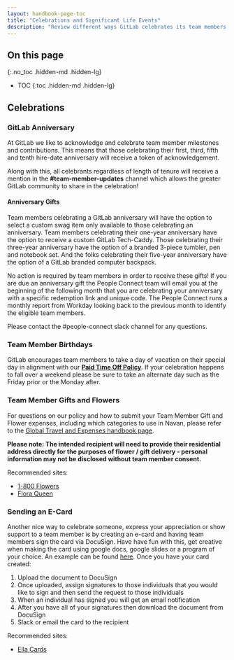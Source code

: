 ```yaml
---
layout: handbook-page-toc
title: "Celebrations and Significant Life Events"
description: "Review different ways GitLab celebrates its team members."
---
```


## On this page
{:.no_toc .hidden-md .hidden-lg}

- TOC
{:toc .hidden-md .hidden-lg}

## Celebrations

### GitLab Anniversary
At GitLab we like to acknowledge and celebrate team member milestones and contributions.  This means that those celebrating their first, third, fifth and tenth hire-date anniversary will receive a token of acknowledgement.

Along with this, all celebrants regardless of length of tenure will receive a mention in the **#team-member-updates** channel which allows the greater GitLab community to share in the celebration!

#### Anniversary Gifts
Team members celebrating a GitLab anniversary will have the option to select a custom swag item only available to those celebrating an anniversary. Team members celebrating their one-year anniversary have the option to receive a custom GitLab Tech-Caddy. Those celebrating their three-year anniversary have the option of a branded 3-piece tumbler, pen and notebook set. And the folks celebrating their five-year anniversary have the option of a GitLab branded computer backpack.

No action is required by team members in order to receive these gifts! If you are due an anniversary gift the People Connect team will email you at the beginning of the following month that you are celebrating your anniversary with a specific redemption link and unique code. The People Connect runs a monthly report from Workday looking back to the previous month to identify the eligible team members.

Please contact the #people-connect slack channel for any questions.

### Team Member Birthdays
GitLab encourages team members to take a day of vacation on their special day in alignment with our **[Paid Time Off Policy](https://about.gitlab.com/handbook/paid-time-off/#a-gitlab-team-members-guide-to-time-off)**. If your celebration happens to fall over a weekend please be sure to take an alternate day such as the Friday prior or the Monday after.

### Team Member Gifts and Flowers

For questions on our policy and how to submit your Team Member Gift and Flower expenses, including which categories to use in Navan, please refer to the [Global Travel and Expenses handbook page](https://about.gitlab.com/handbook/finance/expenses/).

**Please note: The intended recipient will need to provide their residential address directly for the purposes of flower / gift delivery - personal information may not be disclosed without team member consent.**

Recommended sites:
- [1-800 Flowers](https://www.1800flowers.com/) 
- [Flora Queen](https://www.floraqueen.com/) 

### Sending an E-Card

Another nice way to celebrate someone, express your appreciation or show support to a team member is by creating an e-card and having team members sign the card via DocuSign. Have have fun with this, get creative when making the card using google docs, google slides or a program of your choice.
An example can be found [here](https://documentcloud.adobe.com/link/track?uri=urn:aaid:scds:US:6034eed9-38e3-440e-bf5a-297905e13f06).
Once you have your card created:

1. Upload the document to DocuSign
1. Once uploaded, assign signatures to those individuals that you would like to sign and then send the request to those individuals
1. When an individual has signed you will get an email notification
1. After you have all of your signatures then download the document from DocuSign
1. Slack or email the card to the recipient

Recommended sites:
- [Ella Cards](https://www.ellacard.com/) 
